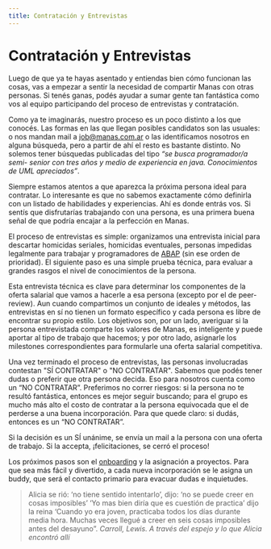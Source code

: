 ```yaml
---
title: Contratación y Entrevistas
---
```

# Contratación y Entrevistas

Luego de que ya te hayas asentado y entiendas bien cómo funcionan las cosas, vas a empezar a sentir la necesidad de compartir Manas con otras personas. Si tenés ganas, podés ayudar a sumar gente tan fantástica como vos al equipo participando del proceso de entrevistas y contratación.

Como ya te imaginarás, nuestro proceso es un poco distinto a los que conocés. Las formas en las que llegan posibles candidatos son las usuales: o nos mandan mail a job@manas.com.ar o las identificamos nosotros en alguna búsqueda, pero a partir de ahí el resto es bastante distinto. No solemos tener búsquedas publicadas del tipo *“se busca programador/a semi- senior con tres años y medio de experiencia en java. Conocimientos de UML apreciados”*.

Siempre estamos atentos a que aparezca la próxima persona ideal para contratar. Lo interesante es que no sabemos exactamente cómo definirla con un listado de habilidades y experiencias. Ahí es donde entrás vos. Si sentís que disfrutarías trabajando con una persona, es una primera buena señal de que podría encajar a la perfección en Manas.

El proceso de entrevistas es simple: organizamos una entrevista inicial para descartar homicidas seriales, homicidas eventuales, personas impedidas legalmente para trabajar y programadores de [ABAP](https://en.wikipedia.org/wiki/ABAP) (sin ese orden de prioridad). El siguiente paso es una simple prueba técnica, para evaluar a grandes rasgos el nivel de conocimientos de la persona.

Esta  entrevista técnica es clave para determinar los componentes de la oferta salarial que vamos a hacerle a esa persona (excepto por el de peer-review). Aun cuando compartimos un conjunto de ideales y métodos, las entrevistas en sí no tienen un formato específico y cada persona es libre de encontrar su propio estilo. Los objetivos son, por un lado, averiguar si la persona entrevistada comparte los valores de Manas, es inteligente y puede aportar al tipo de trabajo que hacemos; y por otro lado, asignarle los milestones correspondientes para formularle una oferta salarial competitiva.

Una vez terminado el proceso de entrevistas, las personas involucradas contestan "SÍ CONTRATAR" o "NO CONTRATAR". Sabemos que podés tener dudas o preferir que otra persona decida. Eso para nosotros cuenta como un “NO CONTRATAR”. Preferimos no correr riesgos: si la persona no te resultó fantástica, entonces es mejor seguir buscando; para el grupo es mucho más alto el costo de contratar a la persona equivocada que el de perderse a una buena incorporación. Para que quede claro: si dudás, entonces es un “NO CONTRATAR”.

Si la decisión es un SÍ unánime, se envía un mail a la persona con una oferta de trabajo. Si la accepta, ¡felicitaciones, se cerró el proceso!

Los próximos pasos son el [onboarding](https://docs.google.com/document/d/1KoxZSdGPQy4a6cV4FofDX87-MYlm4bei7HCKtrC8VGk/edit) y la asignación a proyectos. Para que sea más fácil y divertido, a cada nueva incorporación se le asigna un buddy, que será el contacto primario para evacuar dudas e inquietudes.

> Alicia se rió: ‘no tiene sentido intentarlo’, dijo: ‘no se puede creer en cosas imposibles’ ‘Yo mas bien diría que es cuestión de practica’ dijo la reina ‘Cuando yo era joven, practicaba todos los días durante media hora. Muchas veces llegué a creer en seis cosas imposibles antes del desayuno”.
<cite>Carroll, Lewis. A través del espejo y lo que Alicia encontró allí</cite>